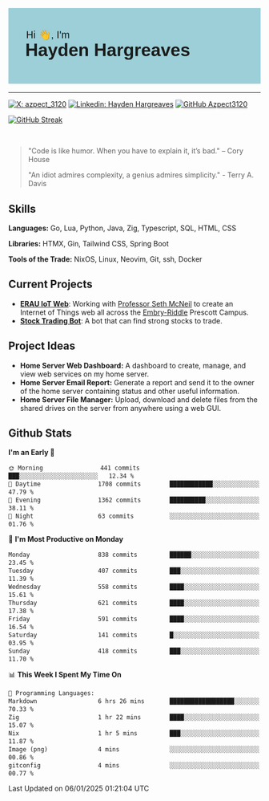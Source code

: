 ![Hayden Hargreaves](https://github.com/Azpect3120/Azpect3120/blob/master/download.png?raw=true)

<hr>

[![X: azpect_3120](https://img.shields.io/twitter/follow/azpect_3120?style=social)](https://x.com/azpect_3120)
[![Linkedin: Hayden Hargreaves](https://img.shields.io/badge/-Hayden%20Hargreaves-blue?style=flat-square&logo=Linkedin&logoColor=white&link=https://www.linkedin.com/in/hayden-hargreaves-37b2802a4/)](https://www.linkedin.com/in/hayden-hargreaves-37b2802a4/)
[![GitHub Azpect3120](https://img.shields.io/github/followers/azpect3120?label=follow&style=social)](https://github.com/azpect3120)

[![GitHub Streak](https://streak-stats.demolab.com?user=Azpect3120&theme=rose-pine)](https://git.io/streak-stats)

<br>

> "Code is like humor. When you have to explain it, it’s bad." – Cory House
> 
> "An idiot admires complexity, a genius admires simplicity." - Terry A. Davis


## Skills
**Languages:** Go, Lua, Python, Java, Zig, Typescript, SQL, HTML, CSS 

**Libraries:** HTMX, Gin, Tailwind CSS, Spring Boot

**Tools of the Trade:** NixOS, Linux, Neovim, Git, ssh, Docker


## Current Projects 
- **[ERAU IoT Web](https://github.com/Azpect3120/InternetOfThings)**: Working with [Professor Seth McNeil](https://github.com/semcneil) to create an Internet of Things web all across the [Embry-Riddle](https://erau.edu) Prescott Campus.
- **[Stock Trading Bot](https://github.com/Azpect3120/TradingBot)**: A bot that can find strong stocks to trade.


## Project Ideas
- **Home Server Web Dashboard:** A dashboard to create, manage, and view web services on my home server.
- **Home Server Email Report:** Generate a report and send it to the owner of the home server containing status and other useful information.
- **Home Server File Manager:** Upload, download and delete files from the shared drives on the server from anywhere using a web GUI.


## Github Stats

<!--START_SECTION:waka-->
**I'm an Early 🐤** 

```text
🌞 Morning                441 commits         ███░░░░░░░░░░░░░░░░░░░░░░   12.34 % 
🌆 Daytime                1708 commits        ████████████░░░░░░░░░░░░░   47.79 % 
🌃 Evening                1362 commits        ██████████░░░░░░░░░░░░░░░   38.11 % 
🌙 Night                  63 commits          ░░░░░░░░░░░░░░░░░░░░░░░░░   01.76 % 
```
📅 **I'm Most Productive on Monday** 

```text
Monday                   838 commits         ██████░░░░░░░░░░░░░░░░░░░   23.45 % 
Tuesday                  407 commits         ███░░░░░░░░░░░░░░░░░░░░░░   11.39 % 
Wednesday                558 commits         ████░░░░░░░░░░░░░░░░░░░░░   15.61 % 
Thursday                 621 commits         ████░░░░░░░░░░░░░░░░░░░░░   17.38 % 
Friday                   591 commits         ████░░░░░░░░░░░░░░░░░░░░░   16.54 % 
Saturday                 141 commits         █░░░░░░░░░░░░░░░░░░░░░░░░   03.95 % 
Sunday                   418 commits         ███░░░░░░░░░░░░░░░░░░░░░░   11.70 % 
```


📊 **This Week I Spent My Time On** 

```text
💬 Programming Languages: 
Markdown                 6 hrs 26 mins       ██████████████████░░░░░░░   70.33 % 
Zig                      1 hr 22 mins        ████░░░░░░░░░░░░░░░░░░░░░   15.07 % 
Nix                      1 hr 5 mins         ███░░░░░░░░░░░░░░░░░░░░░░   11.87 % 
Image (png)              4 mins              ░░░░░░░░░░░░░░░░░░░░░░░░░   00.86 % 
gitconfig                4 mins              ░░░░░░░░░░░░░░░░░░░░░░░░░   00.77 % 
```


 Last Updated on 06/01/2025 01:21:04 UTC
<!--END_SECTION:waka-->

